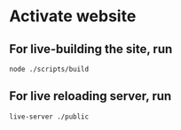 # Activate website

## For live-building the site, run
```
node ./scripts/build
```

## For live reloading server, run
```
live-server ./public
```